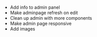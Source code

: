 - Add info to admin panel
- Make adminpage refresh on edit
- Clean up admin with more components
- Make admin page responsive
- Add images